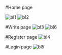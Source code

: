 #Home page

![bl1](https://user-images.githubusercontent.com/91013735/180178758-ff3b12bf-b343-4186-9752-bb63cc128305.png)
![bl2](https://user-images.githubusercontent.com/91013735/180179004-ecbcdb0d-2cfb-4d2e-898c-d1d5caeabe22.png)

#Write page
![bl3](https://user-images.githubusercontent.com/91013735/180179195-29dd7e54-1ed6-433b-be5c-6e80b4a1a64e.png)
![bl6](https://user-images.githubusercontent.com/91013735/180179232-e8768f65-a1a0-4897-8579-84ed16229b73.png)

#Register page
![bl4](https://user-images.githubusercontent.com/91013735/180179914-b1db3e6a-886d-4b56-922c-e0171bf924a6.png)

#Login page
![bl5](https://user-images.githubusercontent.com/91013735/180179622-8c6a1be2-342a-428a-8ed4-1ae3053768bc.png)
